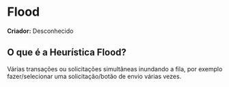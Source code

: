 # Flood

**Criador:** Desconhecido

## O que é a Heurística Flood?

Várias transações ou solicitações simultâneas inundando a fila, por exemplo fazer/selecionar uma solicitação/botão de envio várias vezes.
